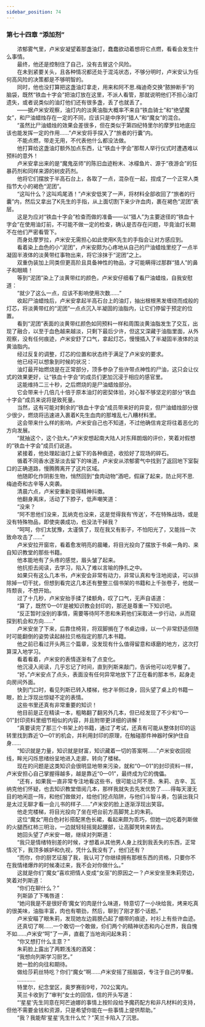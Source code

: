 ```yaml
---
sidebar_position: 74
---
```

### 第七十四章 “添加剂”  


　　浓郁雾气里，卢米安凝望着那盏油灯，蠢蠢欲动着想将它点燃，看看会发生什么事情。  
　　最终，他还是控制住了自己，没有去冒这个风险。  
　　在未到紧要关头，且各种情况都还处于混沌状态，不够分明时，卢米安认为任何高风险的决策都是不够明智的。  
　　同时，他也没打算把这盏油灯拿走，用来和阿不思.梅迪奇交换“脓肿断手”的脑袋，既然“铁血十字会”把油灯放在这里，不派人看管，那就说明他们不担心油灯遗失，或者说类似的油灯他们还有很多盏，丢了也就丢了。  
　　——据卢米安观察，油灯内的淡黄油脂大概率不来自“铁血骑士”和“绝望魔女”，和尸油蜡烛存在一定的不同，应该只是中序列“猎人”和“魔女”的混合。  
　　“虽然比尸油蜡烛的效果会差很多，但在类似于第四纪特里尔的摩罗拉地底应该也能发挥一定的作用……”卢米安将手探入了“旅者的行囊”内。  
　　不能点燃，带走无用，不代表他什么都没法做。  
　　他打算给这盏油灯额外加点东西，让“铁血十字会”那帮人举行仪式时遭遇难以预料的意外！  
　　卢米安拿出来的是“魔鬼巫师”的陈旧血迹粉末、冰檬鱼片、源于“夜游会”的狂暴药剂和同样来源的树皮药剂。  
　　他将它们摆放于半高石台上，各取了一点，混杂在一起，捏成了一个正常人类指节大小的褐色“泥团”。  
　　“这叫什么？这叫鸡尾酒！”卢米安低笑了一声，将材料全部收回了“旅者的行囊”内，然后又拿出了K先生的手指，从上面切割下来少许血肉，裹在褐色“泥团”表层。  
　　这是为应对“铁血十字会”检查而做的准备——以“猎人”为主要途径的“铁血十字会”在使用油灯前，不可能不做一定的检查，确认是否存在问题，毕竟油灯长期不在他们严密看管下。  
　　而身处摩罗拉，卢米安无需担心如此使用K先生的手指会让对方感应到。  
　　看着染上血色的小“泥团”，卢米安颇为心疼地从自己的尸油蜡烛里挖了一点半凝固半液体的淡黄带红事物出来，将它涂抹于“泥团”之上。  
　　双重伪装加上同类但更高阶且具备神性的物品，才可能瞒得过那群“猎人”的鼻子和眼睛！  
　　等到“泥团”染上了淡黄带红的颜色，卢米安仔细看了看尸油蜡烛，自我安慰道：  
　　“就少了这么一点，应该不影响使用次数……”  
　　收起尸油蜡烛后，卢米安拿起半高石台上的油灯，抽出根根黑发缠绕而成般的灯芯，将淡黄带红的“泥团”一点点沉入半凝固的油脂内，让它们停留于预定的位置。  
　　看到“泥团”表面的淡黄带红颜色如同预料一样和周围淡黄油脂发生了交互，出现了融合，以至于血色越来越淡，只剩下最后少许，但这又深藏于油脂里面，从外观察，没有任何痕迹，卢米安舒了口气，拿起灯芯，慢慢插入了半凝固半液体的淡黄油脂内。  
　　经过反复的调整，灯芯的位置和状态终于满足了卢米安的要求。  
　　他已经可以想象到时候的状况：  
　　油灯最开始燃烧是在正常部分，顶多参杂了些许带点神性的尸油，这只会让仪式的效果更好，让“铁血十字会”的成员们更加沉浸于相应的感官里。  
　　这能维持二三十秒，之后燃烧的是尸油蜡烛部分。  
　　它会带来十几倍几十倍于原本油灯的密契体验，对心智不够坚定的部分“铁血十字会”成员来说将是致死量。  
　　当然，这有可能对剩余的“铁血十字会”成员带来好的异变，但尸油蜡烛部分很少很少，燃烧将迅速进入裹着K先生血肉的那堆乱七八糟材料里。  
　　这会带来什么样的影响，卢米安自己也不知道，不过他确信肯定将往着恶化的方向发展。  
　　“就抽这个，这个劲大。”卢米安想起南大陆人对东拜朗烟的评价，笑着对假想的“铁血十字会”成员们说道。  
　　紧接着，他处理起油灯上留下的各种痕迹，收拾好了现场的碎石。  
　　循着不同香水逐渐淡去留下的味道，卢米安从浓郁雾气中找到了返回地下室裂口的正确道路，慢腾腾离开了这片区域。  
　　他随即化作阴影生物，悄然回到“食肉动物”酒吧，假寐了起来，防止阿不思.梅迪奇和古辛等人突袭。  
　　清晨六点，卢米安重新变得精神抖擞。  
　　他翻身离床，活动了下脖子，低声嘲笑道：  
　　“没来？  
　　“阿不思他们没来，瓦纳克也没来，这是觉得我有‘传送’，不在特殊战场，或是没有特殊物品，即使突袭成功，也没法干掉我？  
　　“呵呵，你们太犹豫，太谨慎了，现在我又有影子，不怕阳光了，又能挡一次致命攻击了……”  
　　卢米安拉开窗帘，看着愈发明亮的晨曦，将目光投向了摆放于书桌一角的、来自知识教堂的那些书籍。  
　　他本能地有了头疼的感觉，眉头皱了起来。  
　　他抗拒去阅读，去学习，陷入了难以言喻的挣扎之中。  
　　如果只有这么几本书，卢米安会非常有动力，非常认真和专注地阅读，可以排除掉一切干扰，但想到看完这几本还有整整三個书架的书籍和上千张卷子，他就一阵颓丧，不想开始。  
　　过了十几秒，卢米安抬手揉了揉额角，叹了口气，无声自语道：  
　　“算了，既然‘0—01’是被知识教会封印的，那还是尊重一下知识吧。  
　　“反正暂时没别的事情，需要等待阿不思和朱莉他们采取进一步行动，从而窥探到机会和方向……”  
　　卢米安坐了下来，后靠住椅背，将双脚搁在了书桌边缘，以一个非常舒适但随时可能翻倒的姿势读起赫拉贝格指定的那几本书籍。  
　　他之前已看过开头两三个篇章，没发现有什么值得留意和琢磨的地方，这次打算深入地学习。  
　　看着看着，卢米安的表情逐渐有了点变化。  
　　他沉浸入阅读，几乎忘记了时间，直到列斯来敲门，告诉他可以吃早餐了。  
　　“好。”卢米安点了点头，表面没有任何异常地放下了正在看的那本书，起身走向房间外面。  
　　快到门口时，看见列斯已转入楼梯，他才半侧过身，回头望了桌上的书籍一眼，脸上浮现出惊疑不定的表情。  
　　这些书里还真有非常重要的知识！  
　　他目前是正在精读一本，粗略翻了翻另外几本，但已经发现了不少和“0—01”封印资料里细节相似的内容，并且附带更详细的讲解！  
　　“真要读完了那三个书架上的书籍，通过了考试，还真有可能从整体封印的运转里找到靠近‘0—01’的机会，并利用封印的原理，在触碰那件神器时保护住自身……  
　　“知识就是力量，知识就是财富，知识藏着一切的答案啊……”卢米安收回视线，眸光闪烁思绪纷呈地进入走廊，转向了楼梯。  
　　现在的问题是这类知识会很明显地带来污染，就和“0—01”的封印资料一样，卢米安担心自己掌握得越多，越是靠近“0—01”，最终成为它的傀儡。  
　　“还有，如果我一直非常专注地看这些书，很可能让阿不思、朱莉、古辛、瓦纳克他们怀疑，也去知识教堂借阅几本，那样我就失去先发优势了……得每天漫无目的地闲逛一阵，和他们做做对，给他们挖点陷阱，与他们斗智斗勇，包装出我只是太过无聊才看一会儿书的样子……”卢米安的脸上逐渐浮现出笑容。  
　　他走完楼梯，将目光投向了坐在吧台前方高脚凳上的朱莉。  
　　这位“魔女”用白色衬衫搭配黑色长裙，看起来颇为乖巧，但她一边吃着列斯做的火腿西红柿三明治，一边就轻轻摇晃起腰部，让高脚凳转来转去。  
　　她回头望了卢米安一眼，继续对列斯道：  
　　“我只是情绪特别差的时候，才想着从其他男人身上找到我丢失的东西，正常情况下，我顶多嫉妒和仇视，凭什么我没有了，他们还有？  
　　“而你，你的厨艺征服了我，我认可了你继续拥有那根东西的资格，只要你不在我情绪爆炸的时候凑过来，我不会对你做什么。”  
　　这就是你们“魔女”喜欢把情人变成“女巫”的原因之一？卢米安坐至朱莉旁边，笑着对列斯道：  
　　“你们在聊什么？”  
　　列斯舔了下嘴唇道：  
　　“她问我是不是很好奇‘魔女’的肉是什么味道，特意切了一小块给我，烤来吃真的很美味，油脂丰富，肉也有嚼劲，然后，聊到了刚才那个话题。”  
　　卢米安瞄了眼朱莉，发现她左边肩膀凸起了绷带的痕迹，衬衫上有些许血迹。  
　　还真切了啊……一个敢切一个敢做，伱们两个的精神状态和内心世界，我自愧不如……卢米安“呵”了一声，直截了当地询问起朱莉：  
　　“你又想打什么主意？”  
　　朱莉脸上露出了两颗浅浅的酒窝：  
　　“我想向列斯学习厨艺。”  
　　她一脸的向往和期待。  
　　做给莎莉丝特吃？你们“魔女”啊……卢米安摇了摇脑袋，专注于自己的早餐。  
　　…………  
　　特里尔，纪念堂区，奥罗赛街9号，702公寓内。  
　　芙兰卡收到了“审判”女士的回信，信的开头写道：  
　　“‘星星’先生同意在阿芒迪娜的事情上按阶段给予魔药配方和非凡材料的支持，但他不需要金钱和资源，只是希望你能在一些事情上提供帮助。”  
　　“我？我能帮‘星星’先生什么忙？”芙兰卡陷入了沉思。  
